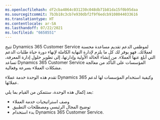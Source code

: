 ```yaml
---
ms.openlocfilehash: df2cba4064c031230c048db71b81da15f0b95daa
ms.sourcegitcommit: 7b3b18c3cb7e930dbf2f9f6edcb9108044033616
ms.translationtype: HT
ms.contentlocale: ar-SA
ms.lasthandoff: 07/22/2021
ms.locfileid: "6658551"
---
```

تتيح Dynamics 365 Customer Service لموظفي الدعم تقديم مساعدة محسنة لعملائك. فهو يوفر لك كل ما يلزم لإدارة النهاية الكاملة لإنهاء دورة حياة طلبات الدعم التي أبلغ عنها العملاء. من إنشاء الحالة الأولية وإدارتها، إلى تطوير حلول إدارة المعرفة، تساعد Dynamics 365 Customer Service المؤسسات على التأكد من معالجة مشكلات العملاء بسرعة وفعالية.

تقدم هذه الوحدة خدمة عملاء Dynamics 365 وكيفية استخدام المؤسسات لها لدعم عملائها.

بعد إكمال هذه الوحدة، ستتمكن من القيام بما يلي:

 -  وصف استراتيجيات خدمة العملاء
 -  توضيح المجال الرئيسي ومصطلحات التطبيق
 -  بدء استخدام Dynamics 365 Customer Service.
